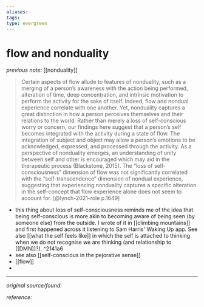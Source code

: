 ```yaml
---
aliases: 
tags: 
type: evergreen
---
```


# flow and nonduality

_previous note:_ [[nonduality]]

> Certain aspects of flow allude to features of nonduality, such as a merging of a person’s awareness with the action being performed, alteration of time, deep concentration, and intrinsic motivation to perform the activity for the sake of itself. Indeed, flow and nondual experience correlate with one another. Yet, nonduality captures a great distinction in how a person perceives themselves and their relations to the world. Rather than merely a loss of self-conscious worry or concern, our findings here suggest that a person’s self becomes integrated with the activity during a state of flow. The integration of subject and object may allow a person’s emotions to be acknowledged, expressed, and processed through the activity. As a perspective of nonduality emerges, an understanding of unity between self and other is encouraged which may aid in the therapeutic process (Blackstone, 2015). The “loss of self-consciousness” dimension of flow was not significantly correlated with the “self-transcendence” dimension of nondual experience, suggesting that experiencing nonduality captures a specific alteration in the self-concept that flow experience alone does not seem to account for. [@lynch-2021-role p.1649]

- this thing about loss of self-consciousness reminds me of the idea that being self-conscious is more akin to becoming aware of being seen (by someone else) from the outside. I wrote of it in [[climbing mountains]] and first happened across it listening to Sam Harris' Waking Up app. See also [[what the self feels like]] in which the self is attached to thinking when we do not recognise we are thinking (and relationship to [[DMN]]?). ^2141a6
- see also [[self-conscious in the pejorative sense]]
- [[flow]]
- 

---

_original source/found:_ 

_reference:_ 



